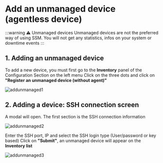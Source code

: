 # Add an unmanaged device (agentless device)

:::warning ⚠️ Unmanaged devices
Unmanaged devices are not the preferred way of using SSM. You will not get any statistics, infos on your system or downtime events 
:::

## 1. Adding an unmanaged device
To add a new device, you must first go to the **Inventory** panel of the Configuration Section on the left menu
Click on the three dots and click on **"Register an unmanaged device (without agent)"**

![addunmanaged1](/add-unmanaged-1.png)

## 2. Adding a device: SSH connection screen
A modal will open. The first section is the SSH connection information

![addunmanaged2](/add-unmanaged-2.png)

Enter the SSH port, IP and select the SSH login type (User/password or key based)
Click on **"Submit"**, an unmanaged device will appear on the **Inventory list**

![addunmanaged3](/add-unmanaged-3.png)


